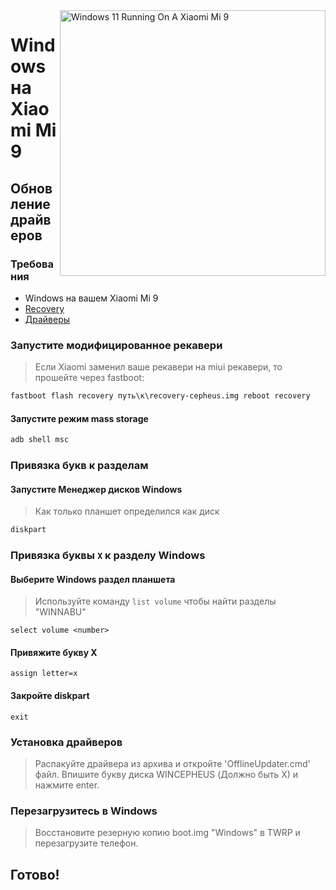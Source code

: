 <img align="right" src="https://raw.githubusercontent.com/woacepheus/Port-Windows-11-Xiaomi-Mi-9/main/cepheus.png" width="425" alt="Windows 11 Running On A Xiaomi Mi 9">

# Windows на Xiaomi Mi 9

## Обновление драйверов

### Требования

- Windows на вашем Xiaomi Mi 9
- [Recovery](../../../../releases/tag/1.0)
- [Драйверы](https://github.com/qaz6750/XiaoMi9-Drivers/releases)

### Запустите модифицированное рекавери
> Если Xiaomi заменил ваше рекавери на miui рекавери, то прошейте через fastboot:
```cmd
fastboot flash recovery путь\к\recovery-cepheus.img reboot recovery
```

#### Запустите режим mass storage
```cmd
adb shell msc
```

### Привязка букв к разделам

#### Запустите Менеджер дисков Windows

> Как только планшет определился как диск

```cmd
diskpart
```


### Привязка буквы  `X` к разделу Windows

#### Выберите Windows раздел планшета
> Используйте команду `list volume` чтобы найти разделы "WINNABU"

```diskpart
select volume <number>
```

#### Привяжите букву X
```diskpart
assign letter=x
```

#### Закройте diskpart
```diskpart
exit
```


### Установка драйверов
> Распакуйте драйвера из архива и откройте 'OfflineUpdater.cmd' файл. Впишите букву диска WINCEPHEUS (Должно быть X) и нажмите enter. 

### Перезагрузитесь в Windows
> Восстановите резерную копию boot.img "Windows" в TWRP и перезагрузите телефон.

## Готово!
